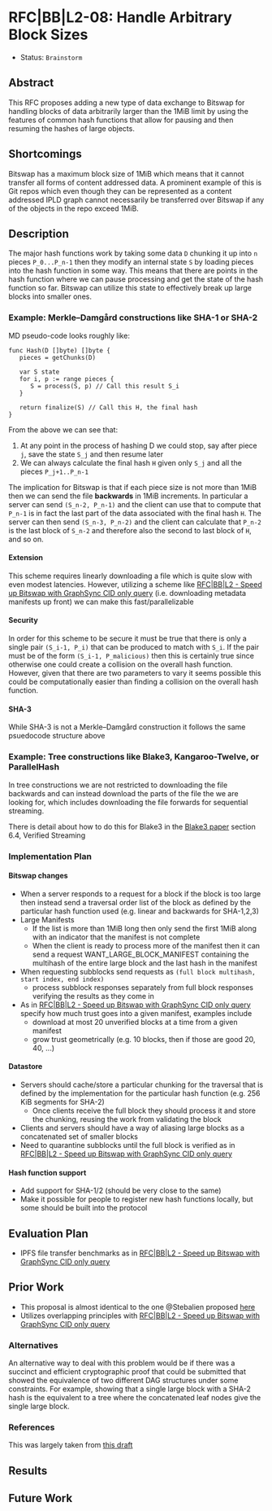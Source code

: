 # RFC|BB|L2-08: Handle Arbitrary Block Sizes

* Status: `Brainstorm`

## Abstract

This RFC proposes adding a new type of data exchange to Bitswap for handling blocks of data arbitrarily larger than the 1MiB limit by using the features of common hash functions that allow for pausing and then resuming the hashes of large objects.

## Shortcomings

Bitswap has a maximum block size of 1MiB which means that it cannot transfer all forms of content addressed data. A prominent example of this is Git repos which even though they can be represented as a content addressed IPLD graph cannot necessarily be transferred over Bitswap if any of the objects in the repo exceed 1MiB.

## Description

The major hash functions work by taking some data `D` chunking it up into `n` pieces `P_0...P_n-1` then they modify an internal state `S` by loading pieces into the hash function in some way. This means that there are points in the hash function where we can pause processing and get the state of the hash function so far. Bitswap can utilize this state to effectively break up large blocks into smaller ones.

### Example: Merkle–Damgård constructions like SHA-1 or SHA-2

MD pseudo-code looks roughly like:

```golang
func Hash(D []byte) []byte {
   pieces = getChunks(D)

   var S state
   for i, p := range pieces {
      S = process(S, p) // Call this result S_i
   }

   return finalize(S) // Call this H, the final hash
}
```

From the above we can see that:

1. At any point in the process of hashing D we could stop, say after piece `j`, save the state `S_j` and then resume later
2. We can always calculate the final hash `H` given only `S_j` and all the pieces `P_j+1..P_n-1`

The implication for Bitswap is that if each piece size is not more than 1MiB then we can send the file **backwards** in 1MiB increments. In particular a server can send `(S_n-2, P_n-1)` and the client can use that to compute that `P_n-1` is in fact the last part of the data associated with the final hash `H`. The server can then send `(S_n-3, P_n-2)` and the client can calculate that `P_n-2` is the last block of `S_n-2` and therefore also the second to last block of `H`, and so on.

#### Extension

This scheme requires linearly downloading a file which is quite slow with even modest latencies. However, utilizing a scheme like [RFC|BB|L2 - Speed up Bitswap with GraphSync CID only query](https://github.com/protocol/beyond-bitswap/issues/25) (i.e. downloading metadata manifests up front) we can make this fast/parallelizable

#### Security

In order for this scheme to be secure it must be true that there is only a single pair `(S_i-1, P_i)` that can be produced to match with `S_i`. If the pair must be of the form `(S_i-1, P_malicious)` then this is certainly true since otherwise one could create a collision on the overall hash function. However, given that there are two parameters to vary it seems possible this could be computationally easier than finding a collision on the overall hash function.

#### SHA-3

While SHA-3 is not a Merkle–Damgård construction it follows the same psuedocode structure above

### Example: Tree constructions like Blake3, Kangaroo-Twelve, or ParallelHash

In tree constructions we are not restricted to downloading the file backwards and can instead download the parts of the file the we are looking for, which includes downloading the file forwards for sequential streaming.

There is detail about how to do this for Blake3 in the [Blake3 paper](https://github.com/BLAKE3-team/BLAKE3-specs/blob/master/blake3.pdf) section 6.4, Verified Streaming

### Implementation Plan

#### Bitswap changes

* When a server responds to a request for a block if the block is too large then instead send a traversal order list of the block as defined by the particular hash function used (e.g. linear and backwards for SHA-1,2,3)
* Large Manifests
  * If the list is more than 1MiB long then only send the first 1MiB along with an indicator that the manifest is not complete
  * When the client is ready to process more of the manifest then it can send a request WANT_LARGE_BLOCK_MANIFEST containing the multihash of the entire large block and the last hash in the manifest
* When requesting subblocks send requests as `(full block multihash, start index, end index)`
  * process subblock responses separately from full block responses verifying the results as they come in
* As in [RFC|BB|L2 - Speed up Bitswap with GraphSync CID only query](https://github.com/protocol/beyond-bitswap/issues/25) specify how much trust goes into a given manifest, examples include
  * download at most 20 unverified blocks at a time from a given manifest
  * grow trust geometrically (e.g. 10 blocks, then if those are good 20, 40, ...)

#### Datastore

* Servers should cache/store a particular chunking for the traversal that is defined by the implementation for the particular hash function (e.g. 256 KiB segments for SHA-2)
  * Once clients receive the full block they should process it and store the chunking, reusing the work from validating the block
* Clients and servers should have a way of aliasing large blocks as a concatenated set of smaller blocks
* Need to quarantine subblocks until the full block is verified as in [RFC|BB|L2 - Speed up Bitswap with GraphSync CID only query](https://github.com/protocol/beyond-bitswap/issues/25)

#### Hash function support

* Add support for SHA-1/2 (should be very close to the same)
* Make it possible for people to register new hash functions locally, but some should be built into the protocol

## Evaluation Plan

* IPFS file transfer benchmarks as in [RFC|BB|L2 - Speed up Bitswap with GraphSync CID only query](https://github.com/protocol/beyond-bitswap/issues/25)

## Prior Work

* This proposal is almost identical to the one @Stebalien proposed [here](https://discuss.ipfs.io/t/git-on-ipfs-links-and-references/730/6)
* Utilizes overlapping principles with [RFC|BB|L2 - Speed up Bitswap with GraphSync CID only query](https://github.com/protocol/beyond-bitswap/issues/25)

### Alternatives

An alternative way to deal with this problem would be if there was a succinct and efficient cryptographic proof that could be submitted that showed the equivalence of two different DAG structures under some constraints. For example, showing that a single large block with a SHA-2 hash is the equivalent to a tree where the concatenated leaf nodes give the single large block.

### References

This was largely taken from [this draft](https://hackmd.io/@adin/sha256-dag)

## Results

## Future Work
